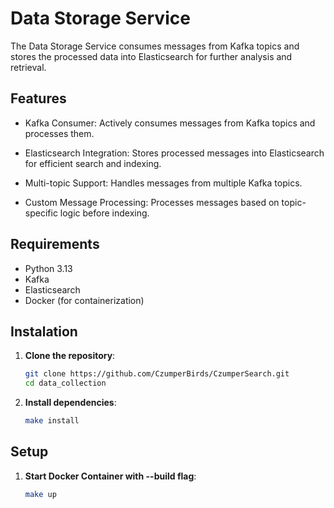 # Data Storage Service

The Data Storage Service consumes messages from Kafka topics and stores the processed data into Elasticsearch for further analysis and retrieval.

## Features
* Kafka Consumer: Actively consumes messages from Kafka topics and processes them.

* Elasticsearch Integration: Stores processed messages into Elasticsearch for efficient search and indexing.

* Multi-topic Support: Handles messages from multiple Kafka topics.

* Custom Message Processing: Processes messages based on topic-specific logic before indexing.

## Requirements

* Python 3.13
* Kafka
* Elasticsearch
* Docker (for containerization)

## Instalation
1. **Clone the repository**:
    ```bash
    git clone https://github.com/CzumperBirds/CzumperSearch.git
    cd data_collection
    ```

2. **Install dependencies**:
    ```sh
    make install
    ```

## Setup

1. **Start Docker Container with --build flag**:
    ```sh
    make up
    ```

